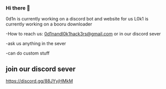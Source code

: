 ### Hi there 👋

  0d1n is currently working on a discord bot and website for us L0k1 is currently working on a booru downloader
  
 -How to reach us: 0d1nandl0k1hack3rs@gmail.com or in our discord sever
 
 -ask us anything in the sever 
 
 -can do custom stuff

## join our discord sever

  https://discord.gg/88JYyjHMkM
